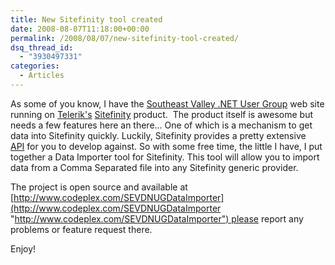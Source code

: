 ```yaml
---
title: New Sitefinity tool created
date: 2008-08-07T11:18:00+00:00
permalink: /2008/08/07/new-sitefinity-tool-created/
dsq_thread_id:
  - "3930497331"
categories:
  - Articles
---
```

As some of you know, I have the [Southeast Valley .NET User Group](http://www.sevdnug.org/) web site running on [Telerik's](http://www.telerik.com/) [Sitefinity](http://www.sitefinity.com/) product.  The product itself is awesome but needs a few features here an there... One of which is a mechanism to get data into Sitefinity quickly. Luckily, Sitefinity provides a pretty extensive [API](http://www.sitefinity.com/help/developer-manual) for you to develop against. So with some free time, the little I have, I put together a Data Importer tool for Sitefinity. This tool will allow you to import data from a Comma Separated file into any Sitefinity generic provider.

The project is open source and available at [http://www.codeplex.com/SEVDNUGDataImporter](http://www.codeplex.com/SEVDNUGDataImporter "http://www.codeplex.com/SEVDNUGDataImporter") please report any problems or feature request there.

Enjoy!